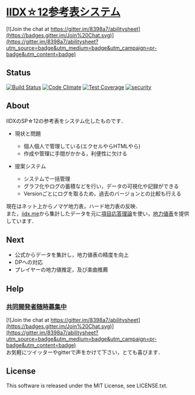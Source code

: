 # [IIDX☆12参考表システム](http://iidx12.tk/abilitysheet)

[![Join the chat at https://gitter.im/8398a7/abilitysheet](https://badges.gitter.im/Join%20Chat.svg)](https://gitter.im/8398a7/abilitysheet?utm_source=badge&utm_medium=badge&utm_campaign=pr-badge&utm_content=badge)

## Status

[![Build Status](https://travis-ci.org/8398a7/abilitysheet.svg?branch=master)](https://travis-ci.org/8398a7/abilitysheet)
[![Code Climate](https://codeclimate.com/github/8398a7/abilitysheet/badges/gpa.svg)](https://codeclimate.com/github/8398a7/abilitysheet)
[![Test Coverage](https://codeclimate.com/github/8398a7/abilitysheet/badges/coverage.svg)](https://codeclimate.com/github/8398a7/abilitysheet)
[![security](https://hakiri.io/github/8398a7/abilitysheet/master.svg)](https://hakiri.io/github/8398a7/abilitysheet/master)

## About

IIDXのSP☆12の参考表をシステム化したものです．

* 現状と問題
  * 個人個人で管理している(エクセルやらHTMLやら)
  * 作成や管理に手間がかかる，利便性に欠ける

* 提案システム
  * システムで一括管理
  * グラフ化やログの蓄積などを行い，データの可視化や記録ができる
  * Versionごとにログを取るため，過去のバージョンとの比較も行える

現在はネット上からノマゲ地力表，ハード地力表の反映．  
また，[iidx.me](http://iidx.me)から集計したデータを元に[項目応答理論](http://ja.wikipedia.org/wiki/%E9%A0%85%E7%9B%AE%E5%BF%9C%E7%AD%94%E7%90%86%E8%AB%96)を使い，[地力値表](http://iidxas.tk/abilitysheet/recommends/list)を提供しています．

## Next

* 公式からデータを集計し，地力値表の精度を向上
* DPへの対応
* プレイヤーの地力値推定，及び楽曲推薦

## Help

### [共同開発者随時募集中](http://twitter.com/IIDX_12)
[![Join the chat at https://gitter.im/8398a7/abilitysheet](https://badges.gitter.im/Join%20Chat.svg)](https://gitter.im/8398a7/abilitysheet?utm_source=badge&utm_medium=badge&utm_campaign=pr-badge&utm_content=badge)  
お気軽にツイッターやgitterで声をかけて下さい，とても喜びます．

## License

This software is released under the MIT License, see LICENSE.txt.
